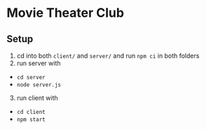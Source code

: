 # Movie Theater Club

## Setup
1. cd into both `client/` and `server/` and run `npm ci` in both folders
2. run server with
- `cd server`
- `node server.js`
3. run client with
- `cd client`
- `npm start`